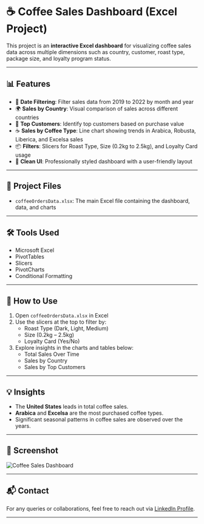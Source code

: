 # ☕ Coffee Sales Dashboard (Excel Project)

This project is an **interactive Excel dashboard** for visualizing coffee sales data across multiple dimensions such as country, customer, roast type, package size, and loyalty program status.

---

## 📊 Features

- 📆 **Date Filtering**: Filter sales data from 2019 to 2022 by month and year
- 🌍 **Sales by Country**: Visual comparison of sales across different countries
- 👤 **Top Customers**: Identify top customers based on purchase value
- ☕ **Sales by Coffee Type**: Line chart showing trends in Arabica, Robusta, Liberica, and Excelsa sales
- 📦 **Filters**: Slicers for Roast Type, Size (0.2kg to 2.5kg), and Loyalty Card usage
- 🎨 **Clean UI**: Professionally styled dashboard with a user-friendly layout

---

## 📂 Project Files

- `coffeeOrdersData.xlsx`: The main Excel file containing the dashboard, data, and charts

---

## 🛠 Tools Used

- Microsoft Excel
- PivotTables
- Slicers
- PivotCharts
- Conditional Formatting

---

## 📌 How to Use

1. Open `coffeeOrdersData.xlsx` in Excel
2. Use the slicers at the top to filter by:
   - Roast Type (Dark, Light, Medium)
   - Size (0.2kg – 2.5kg)
   - Loyalty Card (Yes/No)
3. Explore insights in the charts and tables below:
   - Total Sales Over Time
   - Sales by Country
   - Sales by Top Customers

---

## 💡 Insights

- The **United States** leads in total coffee sales.
- **Arabica** and **Excelsa** are the most purchased coffee types.
- Significant seasonal patterns in coffee sales are observed over the years.

---

## 📎 Screenshot

![Coffee Sales Dashboard](./coffeeOrdersData.png)

---

## 📬 Contact

For any queries or collaborations, feel free to reach out via [LinkedIn Profile](https://www.linkedin.com/in/mdzaidabidkhan).

---

